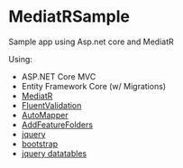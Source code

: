 # MediatRSample
Sample app using Asp.net core and MediatR

Using:
* ASP.NET Core MVC
* Entity Framework Core (w/ Migrations)
* [MediatR](https://github.com/jbogard/MediatR)
* [FluentValidation](https://github.com/JeremySkinner/FluentValidation)
* [AutoMapper](https://github.com/AutoMapper/AutoMapper)
* [AddFeatureFolders](https://github.com/OdeToCode/AddFeatureFolders)
* [jquery](https://github.com/jquery/jquery)
* [bootstrap](https://github.com/twbs/bootstrap)
* [jquery datatables](https://github.com/DataTables/DataTables)


